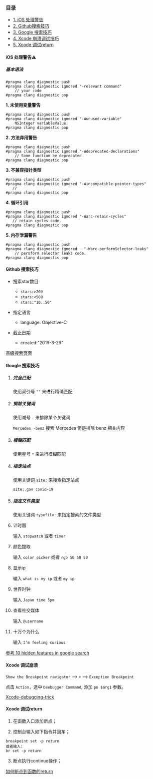 ### 目录

- [1. iOS 处理警告](#ios-warning)
- [2. Github搜索技巧](#github-search)
- [3. Google 搜索技巧](#google-search)
- [4. Xcode 崩溃调试技巧](#xcode-debug-crash)
- [5. Xcode 调试return](#xcode-debug-return)

#### <a name="ios-warning"></a>iOS 处理警告⚠️

##### 基本语法

```
#pragma clang diagnostic push
#pragma clang diagnostic ignored "-relevant command"
    // your code
#pragma clang diagnostic pop
```

**1. 未使用变量警告**

```
#pragma clang diagnostic push   
#pragma clang diagnostic ignored "-Wunused-variable"  
    NSInteger variableValue;   
#pragma clang diagnostic pop
```

**2. 方法弃用警告**

```
#pragma clang diagnostic push   
#pragma clang diagnostic ignored "-Wdeprecated-declarations"  
    // Some function be deprecated   
#pragma clang diagnostic pop
```

**3. 不兼容指针类型**

```
#pragma clang diagnostic push   
#pragma clang diagnostic ignored "-Wincompatible-pointer-types"  
   //  
#pragma clang diagnostic pop
```

**4. 循环引用**

```
#pragma clang diagnostic push  
#pragma clang diagnostic ignored "-Warc-retain-cycles" 
   // retain cycles code. 
#pragma clang diagnostic pop
```

**5. 内存泄漏警告**

```
#pragma clang diagnostic push  
#pragma clang diagnostic ignored   "-Warc-performSelector-leaks"
    // persform selector leaks code.
#pragma clang diagnostic pop
```



#### <a name="github-search">Github 搜索技巧

- 搜索star数目
	- `stars:>200`
	- `stars:<500`
	- `stars:"10..50"`

- 指定语言
	- language: Objective-C

- 截止日期
	- created:"2019-3-29"

[高级搜索页面](https://github.com/search/advanced)



#### <a name="google-search">Google 搜索技巧



1. ##### 完全匹配

   使用双引号 `""` 来进行精确匹配

2. ##### 排除关键词 

   使用减号 `-` 来排除某个关键词

   `Mercedes -benz` 搜索 Mercedes 但是排除 benz 相关内容

3. ##### 模糊匹配

   使用星号 `*` 来进行模糊匹配

4. ##### 指定站点

   使用关键词 `site:` 来搜索指定站点

   `site:.gov covid-19`

5. ##### 指定文件类型

   使用关键词 `typefile:` 来指定搜索的文件类型
   
6. 计时器

   输入 `stopwatch`  或者 `timer`

7. 颜色提取

   输入 `color picker`  或者  `rgb 50 50 80`

8. 显示ip

   输入 `what is my ip` 或者 `my ip`

9. 世界时钟

   输入 `Japan time 5pm`

10. 查看社交媒体

    输入 `@username` 

11. 十万个为什么

    输入 `I’m feeling curious`

[参考 10 hidden features in google search](https://medium.com/swlh/10-hidden-features-in-google-search-83b347b48157)



#### <a name="xcode-debug-crash">Xcode 调试崩溃

`Show the Breakpoint navigator`  -->  `+`  --> `Exception Breakpoint`

点击 `Action`，选中 `Deebugger Command`, 添加 `po $arg1` 参数。

[Xcode-debugging-trick](https://www.natashatherobot.com/xcode-debugging-trick/)



#### <a name="xcode-debug-return">Xcode 调试return

1. 在函数入口添加断点；

2. 控制台输入如下指令并回车；

``` shell
breakpoint set -p return
或者输入:
br set -p return
```

3. 断点执行continue操作；

[如何断点到函数的return](https://mp.weixin.qq.com/s?__biz=MzUxMTkwNDg0OQ==&mid=2247484659&idx=1&sn=775d9f018330360a4aeda18709f5869e&chksm=f96dd9cdce1a50dbf0d755c041d3ecd63c208c4817f69634acafb38e0e1b383cdea12931c943&mpshare=1&scene=1&srcid=&sharer_sharetime=1587606656735&sharer_shareid=ba950e64c9e1fd56aad199c82bacc05d#rd)

